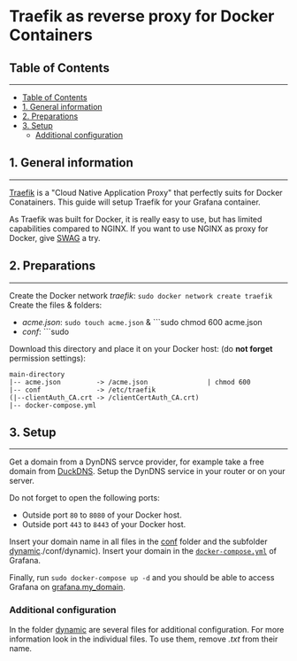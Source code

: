 # Traefik as reverse proxy for Docker Containers

## Table of Contents
***
- [Table of Contents](#table-of-contents)
- [1. General information](#1-general-information)
- [2. Preparations](#2-preparations)
- [3. Setup](#3-setup)
  - [Additional configuration](#additional-configuration)


## 1. General information
***
[Traefik](https://traefik.io/traefik/) is a "Cloud Native Application Proxy" that perfectly suits for Docker Conatainers. 
This guide will setup Traefik for your Grafana container.

As Traefik was built for Docker, it is really easy to use, but has limited capabilities compared to NGINX. 
If you want to use NGINX as proxy for Docker, give [SWAG](../_swag/README.md) a try.

## 2. Preparations
***
Create the Docker network _traefik_: ```sudo docker network create traefik```
Create the files & folders:
  * _acme.json_: ```sudo touch acme.json``` & ```sudo chmod 600 acme.json
  * _conf_: ```sudo
  
Download this directory and place it on your Docker host: 
(do __not forget__ permission settings):
```
main-directory
|-- acme.json         -> /acme.json               | chmod 600
|-- conf              -> /etc/traefik
(|--clientAuth_CA.crt -> /clientCertAuth_CA.crt)
|-- docker-compose.yml
```

## 3. Setup
***
Get a domain from a DynDNS servce provider, for example take a free domain from [DuckDNS](https://duckdns.org).
Setup the DynDNS service in your router or on your server.

Do not forget to open the following ports:
* Outside port ```80``` to ```8080``` of your Docker host.
* Outside port ```443``` to ```8443``` of your Docker host.

Insert your domain name in all files in the [conf](./conf) folder and the subfolder [dynamic]()./conf/dynamic).
Insert your domain in the [```docker-compose.yml```](/_openhab/influxdb_grafana/docker-compose.yml) of Grafana.

Finally, run ```sudo docker-compose up -d``` and you should be able to access Grafana on [grafana.my_domain](https://grafana.my_domain).

### Additional configuration
In the folder [dynamic](./conf/dynamic) are several files for additional configuration.
For more information look in the individual files.
To use them, remove _.txt_ from their name.